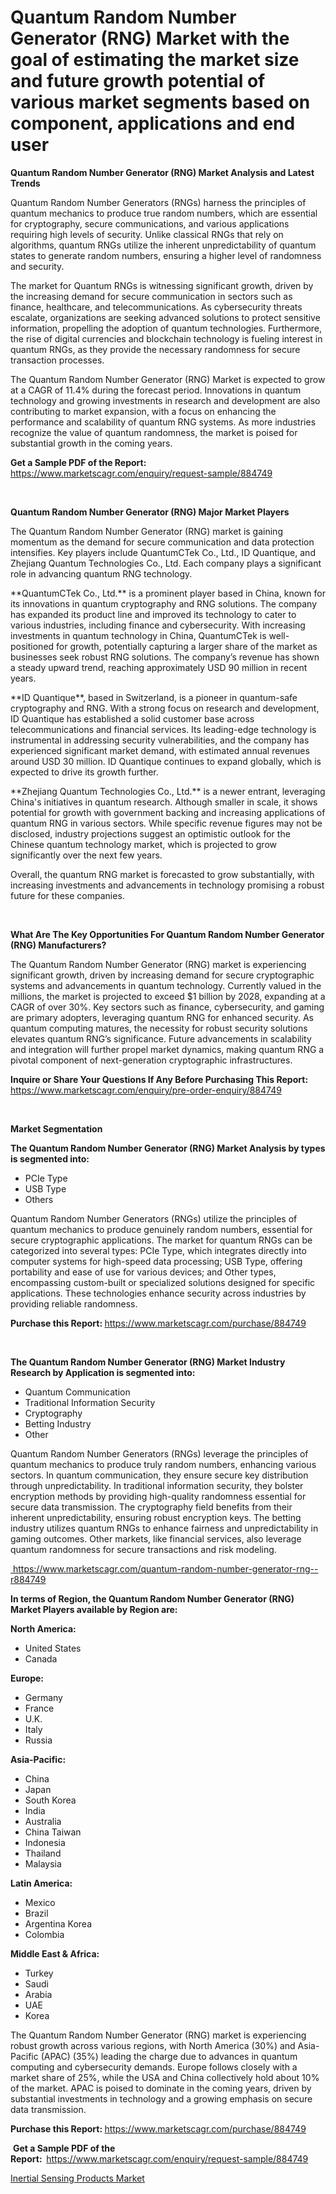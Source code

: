 <p><h1>Quantum Random Number Generator (RNG) Market with the goal of estimating the market size and future growth potential of various market segments based on component, applications and end user</h1></p><p><strong>Quantum Random Number Generator (RNG) Market Analysis and Latest Trends</strong></p>
<p><p>Quantum Random Number Generators (RNGs) harness the principles of quantum mechanics to produce true random numbers, which are essential for cryptography, secure communications, and various applications requiring high levels of security. Unlike classical RNGs that rely on algorithms, quantum RNGs utilize the inherent unpredictability of quantum states to generate random numbers, ensuring a higher level of randomness and security.</p><p>The market for Quantum RNGs is witnessing significant growth, driven by the increasing demand for secure communication in sectors such as finance, healthcare, and telecommunications. As cybersecurity threats escalate, organizations are seeking advanced solutions to protect sensitive information, propelling the adoption of quantum technologies. Furthermore, the rise of digital currencies and blockchain technology is fueling interest in quantum RNGs, as they provide the necessary randomness for secure transaction processes.</p><p>The Quantum Random Number Generator (RNG) Market is expected to grow at a CAGR of 11.4% during the forecast period. Innovations in quantum technology and growing investments in research and development are also contributing to market expansion, with a focus on enhancing the performance and scalability of quantum RNG systems. As more industries recognize the value of quantum randomness, the market is poised for substantial growth in the coming years.</p></p>
<p><strong>Get a Sample PDF of the Report:&nbsp;</strong> <a href="https://www.marketscagr.com/enquiry/request-sample/884749?utm_campaign=1950&utm_medium=2&utm_source=Github&utm_content=ia&utm_term=06042025&utm_id=quantum-random-number-generator-rng">https://www.marketscagr.com/enquiry/request-sample/884749</a></p>
<p>&nbsp;</p>
<p><strong>Quantum Random Number Generator (RNG) Major Market Players</strong></p>
<p><p>The Quantum Random Number Generator (RNG) market is gaining momentum as the demand for secure communication and data protection intensifies. Key players include QuantumCTek Co., Ltd., ID Quantique, and Zhejiang Quantum Technologies Co., Ltd. Each company plays a significant role in advancing quantum RNG technology.</p><p>**QuantumCTek Co., Ltd.** is a prominent player based in China, known for its innovations in quantum cryptography and RNG solutions. The company has expanded its product line and improved its technology to cater to various industries, including finance and cybersecurity. With increasing investments in quantum technology in China, QuantumCTek is well-positioned for growth, potentially capturing a larger share of the market as businesses seek robust RNG solutions. The company’s revenue has shown a steady upward trend, reaching approximately USD 90 million in recent years.</p><p>**ID Quantique**, based in Switzerland, is a pioneer in quantum-safe cryptography and RNG. With a strong focus on research and development, ID Quantique has established a solid customer base across telecommunications and financial services. Its leading-edge technology is instrumental in addressing security vulnerabilities, and the company has experienced significant market demand, with estimated annual revenues around USD 30 million. ID Quantique continues to expand globally, which is expected to drive its growth further.</p><p>**Zhejiang Quantum Technologies Co., Ltd.** is a newer entrant, leveraging China's initiatives in quantum research. Although smaller in scale, it shows potential for growth with government backing and increasing applications of quantum RNG in various sectors. While specific revenue figures may not be disclosed, industry projections suggest an optimistic outlook for the Chinese quantum technology market, which is projected to grow significantly over the next few years.</p><p>Overall, the quantum RNG market is forecasted to grow substantially, with increasing investments and advancements in technology promising a robust future for these companies.</p></p>
<p>&nbsp;</p>
<p><strong>What Are The Key Opportunities For Quantum Random Number Generator (RNG) Manufacturers?</strong></p>
<p><p>The Quantum Random Number Generator (RNG) market is experiencing significant growth, driven by increasing demand for secure cryptographic systems and advancements in quantum technology. Currently valued in the millions, the market is projected to exceed $1 billion by 2028, expanding at a CAGR of over 30%. Key sectors such as finance, cybersecurity, and gaming are primary adopters, leveraging quantum RNG for enhanced security. As quantum computing matures, the necessity for robust security solutions elevates quantum RNG’s significance. Future advancements in scalability and integration will further propel market dynamics, making quantum RNG a pivotal component of next-generation cryptographic infrastructures.</p></p>
<p><strong>Inquire or Share Your Questions If Any Before Purchasing This Report:</strong> <a href="https://www.marketscagr.com/enquiry/pre-order-enquiry/884749?utm_campaign=1950&utm_medium=2&utm_source=Github&utm_content=ia&utm_term=06042025&utm_id=quantum-random-number-generator-rng">https://www.marketscagr.com/enquiry/pre-order-enquiry/884749</a></p>
<p>&nbsp;</p>
<p><strong>Market Segmentation</strong></p>
<p><strong>The Quantum Random Number Generator (RNG) Market Analysis by types is segmented into:</strong></p>
<p><ul><li>PCIe Type</li><li>USB Type</li><li>Others</li></ul></p>
<p><p>Quantum Random Number Generators (RNGs) utilize the principles of quantum mechanics to produce genuinely random numbers, essential for secure cryptographic applications. The market for quantum RNGs can be categorized into several types: PCIe Type, which integrates directly into computer systems for high-speed data processing; USB Type, offering portability and ease of use for various devices; and Other types, encompassing custom-built or specialized solutions designed for specific applications. These technologies enhance security across industries by providing reliable randomness.</p></p>
<p><strong>Purchase this Report:&nbsp;</strong><a href="https://www.marketscagr.com/purchase/884749?utm_campaign=1950&utm_medium=2&utm_source=Github&utm_content=ia&utm_term=06042025&utm_id=quantum-random-number-generator-rng">https://www.marketscagr.com/purchase/884749</a></p>
<p>&nbsp;</p>
<p><strong>The Quantum Random Number Generator (RNG) Market Industry Research by Application is segmented into:</strong></p>
<p><ul><li>Quantum Communication</li><li>Traditional Information Security</li><li>Cryptography</li><li>Betting Industry</li><li>Other</li></ul></p>
<p><p>Quantum Random Number Generators (RNGs) leverage the principles of quantum mechanics to produce truly random numbers, enhancing various sectors. In quantum communication, they ensure secure key distribution through unpredictability. In traditional information security, they bolster encryption methods by providing high-quality randomness essential for secure data transmission. The cryptography field benefits from their inherent unpredictability, ensuring robust encryption keys. The betting industry utilizes quantum RNGs to enhance fairness and unpredictability in gaming outcomes. Other markets, like financial services, also leverage quantum randomness for secure transactions and risk modeling.</p></p>
<p><a href="https://www.marketscagr.com/quantum-random-number-generator-rng--r884749?utm_campaign=1950&utm_medium=2&utm_source=Github&utm_content=ia&utm_term=06042025&utm_id=quantum-random-number-generator-rng">&nbsp;https://www.marketscagr.com/quantum-random-number-generator-rng--r884749</a></p>
<p><strong>In terms of Region, the Quantum Random Number Generator (RNG) Market Players available by Region are:</strong></p>
<p>
    <p> <strong> North America: </strong>
        <ul>
            <li>United States</li>
            <li>Canada</li>
        </ul>
        </p> 
    <p> <strong> Europe: </strong>
        <ul>
            <li>Germany</li>
            <li>France</li>
            <li>U.K.</li>
            <li>Italy</li>
            <li>Russia</li>
        </ul>
        </p> 
    <p> <strong> Asia-Pacific: </strong>
        <ul>
            <li>China</li>
            <li>Japan</li>
            <li>South Korea</li>
            <li>India</li>
            <li>Australia</li>
            <li>China Taiwan</li>
            <li>Indonesia</li>
            <li>Thailand</li>
            <li>Malaysia</li>
        </ul>
        </p> 
    <p> <strong> Latin America: </strong>
        <ul>
            <li>Mexico</li>
            <li>Brazil</li>
            <li>Argentina Korea</li>
            <li>Colombia</li>
        </ul>
        </p> 
    <p> <strong> Middle East & Africa: </strong>
        <ul>
            <li>Turkey</li>
            <li>Saudi</li>
            <li>Arabia</li>
            <li>UAE</li>
            <li>Korea</li>
        </ul>
    </p>
    </p>
<p><p>The Quantum Random Number Generator (RNG) market is experiencing robust growth across various regions, with North America (30%) and Asia-Pacific (APAC) (35%) leading the charge due to advances in quantum computing and cybersecurity demands. Europe follows closely with a market share of 25%, while the USA and China collectively hold about 10% of the market. APAC is poised to dominate in the coming years, driven by substantial investments in technology and a growing emphasis on secure data transmission.</p></p>
<p><strong>Purchase this Report: </strong><a href="https://www.marketscagr.com/purchase/884749?utm_campaign=1950&utm_medium=2&utm_source=Github&utm_content=ia&utm_term=06042025&utm_id=quantum-random-number-generator-rng">https://www.marketscagr.com/purchase/884749</a></p>
<p>&nbsp;<strong>Get a Sample PDF of the Report:&nbsp;&nbsp;</strong><a href="https://www.marketscagr.com/enquiry/request-sample/884749?utm_campaign=1950&utm_medium=2&utm_source=Github&utm_content=ia&utm_term=06042025&utm_id=quantum-random-number-generator-rng">https://www.marketscagr.com/enquiry/request-sample/884749</a></p>
<p><strong></strong></p>
<p><p><a href="https://github.com/OlenFleming68/Market-Research-Report-List-1/blob/main/inertial-sensing-products-market.md?utm_campaign=1950&utm_medium=2&utm_source=Github&utm_content=ia&utm_term=06042025&utm_id=quantum-random-number-generator-rng">Inertial Sensing Products Market</a></p></p>